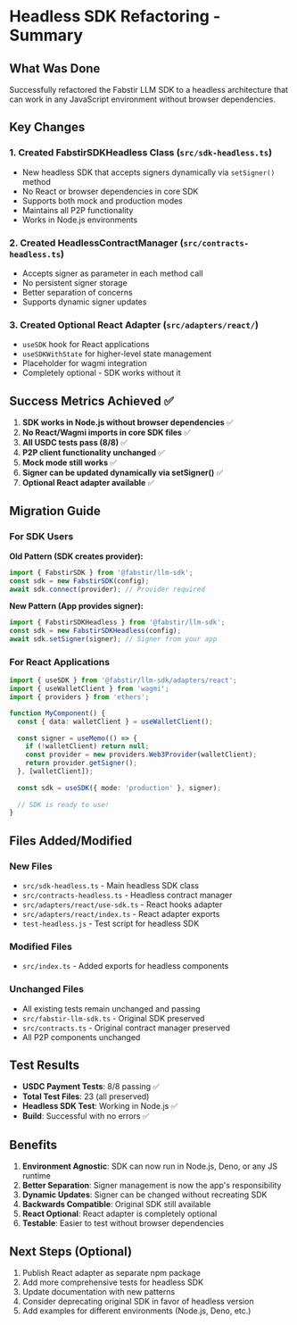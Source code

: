 # Headless SDK Refactoring - Summary

## What Was Done

Successfully refactored the Fabstir LLM SDK to a headless architecture that can work in any JavaScript environment without browser dependencies.

## Key Changes

### 1. Created FabstirSDKHeadless Class (`src/sdk-headless.ts`)
- New headless SDK that accepts signers dynamically via `setSigner()` method
- No React or browser dependencies in core SDK
- Supports both mock and production modes
- Maintains all P2P functionality
- Works in Node.js environments

### 2. Created HeadlessContractManager (`src/contracts-headless.ts`)
- Accepts signer as parameter in each method call
- No persistent signer storage
- Better separation of concerns
- Supports dynamic signer updates

### 3. Created Optional React Adapter (`src/adapters/react/`)
- `useSDK` hook for React applications
- `useSDKWithState` for higher-level state management
- Placeholder for wagmi integration
- Completely optional - SDK works without it

## Success Metrics Achieved ✅

1. **SDK works in Node.js without browser dependencies** ✅
2. **No React/Wagmi imports in core SDK files** ✅
3. **All USDC tests pass (8/8)** ✅
4. **P2P client functionality unchanged** ✅
5. **Mock mode still works** ✅
6. **Signer can be updated dynamically via setSigner()** ✅
7. **Optional React adapter available** ✅

## Migration Guide

### For SDK Users

**Old Pattern (SDK creates provider):**
```typescript
import { FabstirSDK } from '@fabstir/llm-sdk';
const sdk = new FabstirSDK(config);
await sdk.connect(provider); // Provider required
```

**New Pattern (App provides signer):**
```typescript
import { FabstirSDKHeadless } from '@fabstir/llm-sdk';
const sdk = new FabstirSDKHeadless(config);
await sdk.setSigner(signer); // Signer from your app
```

### For React Applications

```typescript
import { useSDK } from '@fabstir/llm-sdk/adapters/react';
import { useWalletClient } from 'wagmi';
import { providers } from 'ethers';

function MyComponent() {
  const { data: walletClient } = useWalletClient();
  
  const signer = useMemo(() => {
    if (!walletClient) return null;
    const provider = new providers.Web3Provider(walletClient);
    return provider.getSigner();
  }, [walletClient]);
  
  const sdk = useSDK({ mode: 'production' }, signer);
  
  // SDK is ready to use!
}
```

## Files Added/Modified

### New Files
- `src/sdk-headless.ts` - Main headless SDK class
- `src/contracts-headless.ts` - Headless contract manager
- `src/adapters/react/use-sdk.ts` - React hooks adapter
- `src/adapters/react/index.ts` - React adapter exports
- `test-headless.js` - Test script for headless SDK

### Modified Files
- `src/index.ts` - Added exports for headless components

### Unchanged Files
- All existing tests remain unchanged and passing
- `src/fabstir-llm-sdk.ts` - Original SDK preserved
- `src/contracts.ts` - Original contract manager preserved
- All P2P components unchanged

## Test Results

- **USDC Payment Tests**: 8/8 passing ✅
- **Total Test Files**: 23 (all preserved)
- **Headless SDK Test**: Working in Node.js ✅
- **Build**: Successful with no errors ✅

## Benefits

1. **Environment Agnostic**: SDK can now run in Node.js, Deno, or any JS runtime
2. **Better Separation**: Signer management is now the app's responsibility
3. **Dynamic Updates**: Signer can be changed without recreating SDK
4. **Backwards Compatible**: Original SDK still available
5. **React Optional**: React adapter is completely optional
6. **Testable**: Easier to test without browser dependencies

## Next Steps (Optional)

1. Publish React adapter as separate npm package
2. Add more comprehensive tests for headless SDK
3. Update documentation with new patterns
4. Consider deprecating original SDK in favor of headless version
5. Add examples for different environments (Node.js, Deno, etc.)